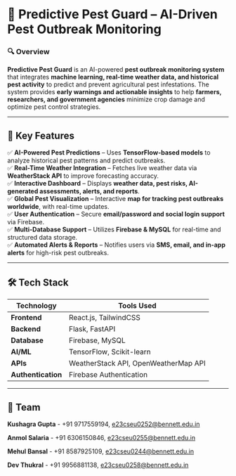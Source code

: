 # 🌱 Predictive Pest Guard – AI-Driven Pest Outbreak Monitoring  

### 🔍 Overview  
**Predictive Pest Guard** is an AI-powered **pest outbreak monitoring system** that integrates **machine learning, real-time weather data, and historical pest activity** to predict and prevent agricultural pest infestations. The system provides **early warnings and actionable insights** to help **farmers, researchers, and government agencies** minimize crop damage and optimize pest control strategies.  

---

## 🚀 Key Features  

✅ **AI-Powered Pest Predictions** – Uses **TensorFlow-based models** to analyze historical pest patterns and predict outbreaks.  
✅ **Real-Time Weather Integration** – Fetches live weather data via **WeatherStack API** to improve forecasting accuracy.  
✅ **Interactive Dashboard** – Displays **weather data, pest risks, AI-generated assessments, alerts, and reports**.  
✅ **Global Pest Visualization** – Interactive **map for tracking pest outbreaks worldwide**, with real-time updates.  
✅ **User Authentication** – Secure **email/password and social login support** via Firebase.  
✅ **Multi-Database Support** – Utilizes **Firebase & MySQL** for real-time and structured data storage.  
✅ **Automated Alerts & Reports** – Notifies users via **SMS, email, and in-app alerts** for high-risk pest outbreaks.  

---

## 🛠️ Tech Stack  

| **Technology** | **Tools Used** |
|--------------|----------------|
| **Frontend** | React.js, TailwindCSS |
| **Backend** | Flask, FastAPI |
| **Database** | Firebase, MySQL |
| **AI/ML** | TensorFlow, Scikit-learn |
| **APIs** | WeatherStack API, OpenWeatherMap API |
| **Authentication** | Firebase Authentication |

---

## 👥 Team

**Kushagra Gupta** - +91 9717559194, e23cseu0252@bennett.edu.in

**Anmol Salaria**	- +91 6306150846, e23cseu0255@bennett.edu.in

**Mehul Bansal** - +91 8587925109, e23cseu0244@bennett.edu.in

**Dev Thukral** -	+91 9956881138, e23cseu0258@bennett.edu.in
